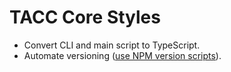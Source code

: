 # TACC Core Styles

- Convert CLI and main script to TypeScript.
- Automate versioning ([use NPM version scripts][1]).

[1]: https://itnext.io/step-by-step-building-and-publishing-an-npm-typescript-package-44fe7164964c
